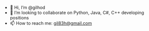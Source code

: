 - 👋 Hi, I’m @gilhod
- 💞️ I’m looking to collaborate on Python, Java, C#, C++ developing positions
- 📫 How to reach me: gil83h@gmail.com

<!---
gilhod/gilhod is a ✨ special ✨ repository because its `README.md` (this file) appears on your GitHub profile.
You can click the Preview link to take a look at your changes.
--->
